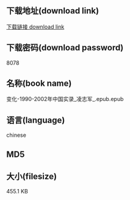 ## 下载地址(download link)
[下载链接 download link](https://voluble-croquembouche-d321dc.netlify.app/?s=%E5%8F%98%E5%8C%96-1990-2002%E5%B9%B4%E4%B8%AD%E5%9B%BD%E5%AE%9E%E5%BD%95_%E5%87%8C%E5%BF%97%E5%86%9B_.epub)

## 下载密码(download password)
8078

## 名称(book name)
变化-1990-2002年中国实录_凌志军_.epub.epub

## 语言(language)
chinese

## MD5


## 大小(filesize)
455.1 KB

